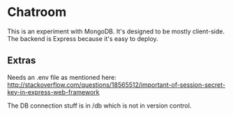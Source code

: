 # Chatroom

This is an experiment with MongoDB. It's designed to be mostly client-side. The backend is Express because it's easy to deploy.

## Extras

Needs an .env file as mentioned here: http://stackoverflow.com/questions/18565512/important-of-session-secret-key-in-express-web-framework

The DB connection stuff is in /db which is not in version control.

